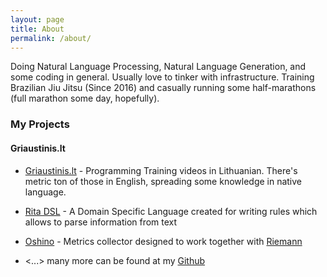 ```yaml
---
layout: page
title: About
permalink: /about/
---
```


Doing Natural Language Processing, Natural Language Generation, and some coding in general. Usually love to tinker with infrastructure.
Training Brazilian Jiu Jitsu (Since 2016) and casually running some half-marathons (full marathon some day, hopefully).

### My Projects

#### Griaustinis.lt

- [Griaustinis.lt](https://www.griaustinis.lt/) - Programming Training videos in Lithuanian. There's metric ton of those in English, spreading some knowledge in native language.

- [Rita DSL](https://github.com/zaibacu/rita-dsl) - A Domain Specific Language created for writing rules which allows to parse information from text

- [Oshino](https://github.com/CodersOfTheNight/oshino) - Metrics collector designed to work together with [Riemann](http://riemann.io/)

- <...> many more can be found at my [Github](https://github.com/zaibacu/)
